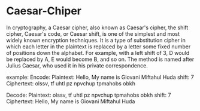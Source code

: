 # Caesar-Chiper
In cryptography, a Caesar cipher, also known as Caesar's cipher, the shift cipher, Caesar's code, or Caesar shift, is one of the simplest and most widely known encryption techniques. It is a type of substitution cipher in which each letter in the plaintext is replaced by a letter some fixed number of positions down the alphabet. For example, with a left shift of 3, D would be replaced by A, E would become B, and so on. The method is named after Julius Caesar, who used it in his private correspondence.

example:
Encode:
Plaintext:  Hello, My name is Giovani Miftahul Huda
shift: 7
Ciphertext: olssv, tf uhtl pz npvchup tpmahobs obkh

Decode:
Plaintext:  olssv, tf uhtl pz npvchup tpmahobs obkh
shift: 7
Ciphertext: Hello, My name is Giovani Miftahul Huda


